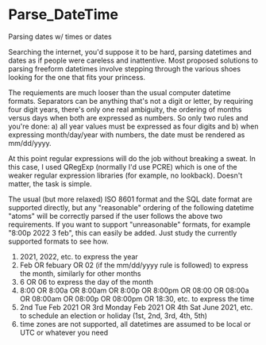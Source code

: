 # Parse_DateTime
Parsing dates w/ times or dates

Searching the internet, you'd suppose it to be hard, parsing datetimes and dates as if people were careless and inattentive. Most proposed solutions to parsing freeform datetimes involve stepping through the various shoes looking for the one that fits your princess.

The requiements are much looser than the usual computer datetime formats. Separators can be anything that's not a digit or letter, by requiring four digit years, there's only one real ambiguity, the ordering of months versus days when both are expressed as numbers. So only two rules and you're done: a) all year values must be expressed as four digits and b) when expressing month/day/year with numbers, the date must be rendered as mm/dd/yyyy.

At this point regular expressions will do the job without breaking a sweat. In this case, I used QRegExp (normally I'd use PCRE) which is one of the weaker regular expression libraries (for example, no lookback). Doesn't matter, the task is simple.

The usual (but more relaxed) ISO 8601 format and the SQL date format are supported directly, but any "reasonable" ordering of the following datetime "atoms" will be correctly parsed if the user follows the above two requirements. If you want to support "unreasonable" formats, for example "8:00p 2022 3 feb", this can easily be added. Just study the currently supported formats to see how.
1) 2021, 2022, etc. to express the year
2) Feb OR febuary OR 02 (if the mm/dd/yyyy rule is followed) to express the month, similarly for other months
3) 6 OR 06 to express the day of the month
4) 8:00 OR 8:00a OR 8:00am OR 8:00p OR 8:00pm OR 08:00 OR 08:00a OR 08:00am OR 08:00p OR 08:00pm OR 18:30, etc. to express the time
5) 2nd Tue Feb 2021 OR 3rd Monday Feb 2021 OR 4th Sat June 2021, etc. to schedule an election or holiday (1st, 2nd, 3rd, 4th, 5th)
6) time zones are not supported, all datetimes are assumed to be local or UTC or whatever you need
